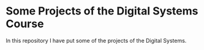 # Some Projects of the Digital Systems Course

In this repository I have put some of the projects of the Digital Systems.
